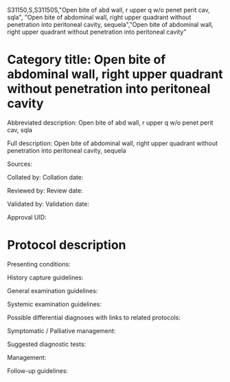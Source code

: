 S31150,S,S31150S,"Open bite of abd wall, r upper q w/o penet perit cav, sqla", "Open bite of abdominal wall, right upper quadrant without penetration into peritoneal cavity, sequela","Open bite of abdominal wall, right upper quadrant without penetration into peritoneal cavity"
# Category title: Open bite of abdominal wall, right upper quadrant without penetration into peritoneal cavity

Abbreviated description: Open bite of abd wall, r upper q w/o penet perit cav, sqla

Full description: Open bite of abdominal wall, right upper quadrant without penetration into peritoneal cavity, sequela

Sources:

Collated by:
Collation date:

Reviewed by:
Review date:

Validated by:
Validation date:

Approval UID:

# Protocol description

Presenting conditions:

History capture guidelines:

General examination guidelines:

Systemic examination guidelines:

Possible differential diagnoses with links to related protocols:

Symptomatic / Palliative management:

Suggested diagnostic tests:

Management:

Follow-up guidelines:
